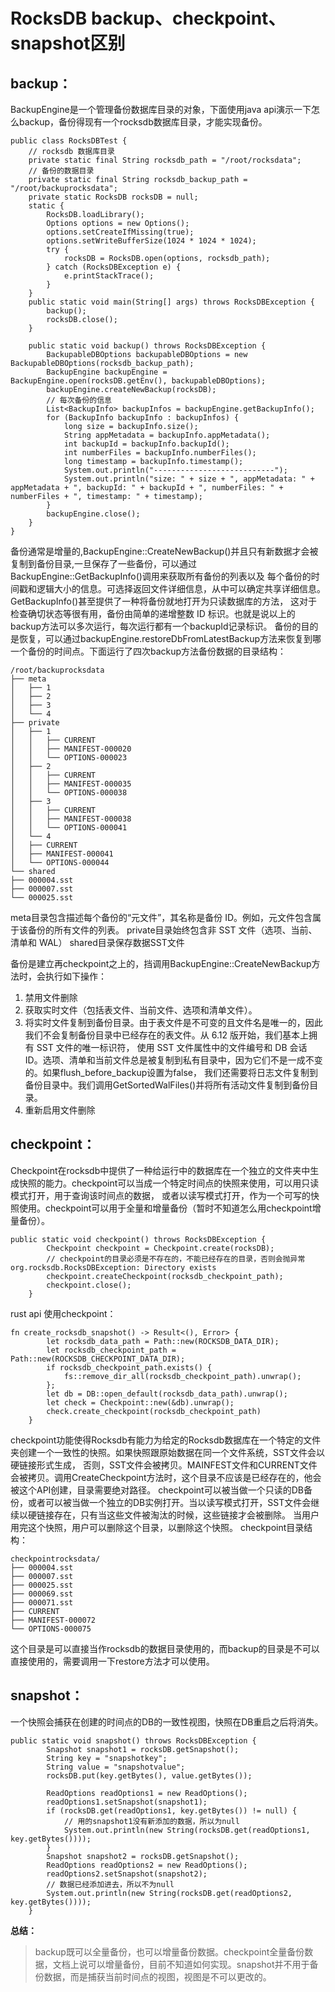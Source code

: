 # RocksDB backup、checkpoint、snapshot区别
## backup：
BackupEngine是一个管理备份数据库目录的对象，下面使用java api演示一下怎么backup，备份得现有一个rocksdb数据库目录，才能实现备份。
```
public class RocksDBTest {
    // rocksdb 数据库目录
    private static final String rocksdb_path = "/root/rocksdata";
    // 备份的数据目录
    private static final String rocksdb_backup_path = "/root/backuprocksdata";
    private static RocksDB rocksDB = null;
    static {
        RocksDB.loadLibrary();
        Options options = new Options();
        options.setCreateIfMissing(true);
        options.setWriteBufferSize(1024 * 1024 * 1024);
        try {
            rocksDB = RocksDB.open(options, rocksdb_path);
        } catch (RocksDBException e) {
            e.printStackTrace();
        }
    }
    public static void main(String[] args) throws RocksDBException {
        backup();
        rocksDB.close();
    }
    
    public static void backup() throws RocksDBException {
        BackupableDBOptions backupableDBOptions = new BackupableDBOptions(rocksdb_backup_path);
        BackupEngine backupEngine = BackupEngine.open(rocksDB.getEnv(), backupableDBOptions);
        backupEngine.createNewBackup(rocksDB);
        // 每次备份的信息
        List<BackupInfo> backupInfos = backupEngine.getBackupInfo();
        for (BackupInfo backupInfo : backupInfos) {
            long size = backupInfo.size();
            String appMetadata = backupInfo.appMetadata();
            int backupId = backupInfo.backupId();
            int numberFiles = backupInfo.numberFiles();
            long timestamp = backupInfo.timestamp();
            System.out.println("---------------------------");
            System.out.println("size: " + size + ", appMetadata: " + appMetadata + ", backupId: " + backupId + ", numberFiles: " + numberFiles + ", timestamp: " + timestamp);
        }
        backupEngine.close();
    }
}
```
备份通常是增量的,BackupEngine::CreateNewBackup()并且只有新数据才会被复制到备份目录,一旦保存了一些备份，可以通过BackupEngine::GetBackupInfo()调用来获取所有备份的列表以及
每个备份的时间戳和逻辑大小的信息。可选择返回文件详细信息，从中可以确定共享详细信息。GetBackupInfo()甚至提供了一种将备份就地打开为只读数据库的方法，
这对于检查确切状态等很有用，备份由简单的递增整数 ID 标识。也就是说以上的backup方法可以多次运行，每次运行都有一个backupId记录标识。
备份的目的是恢复，可以通过backupEngine.restoreDbFromLatestBackup方法来恢复到哪一个备份的时间点。下面运行了四次backup方法备份数据的目录结构：
```
/root/backuprocksdata
├── meta
│   ├── 1
│   ├── 2
│   ├── 3
│   └── 4
├── private
│   ├── 1
│   │   ├── CURRENT
│   │   ├── MANIFEST-000020
│   │   └── OPTIONS-000023
│   ├── 2
│   │   ├── CURRENT
│   │   ├── MANIFEST-000035
│   │   └── OPTIONS-000038
│   ├── 3
│   │   ├── CURRENT
│   │   ├── MANIFEST-000038
│   │   └── OPTIONS-000041
│   └── 4
│   ├── CURRENT
│   ├── MANIFEST-000041
│   └── OPTIONS-000044
└── shared
├── 000004.sst
├── 000007.sst
└── 000025.sst
```
meta目录包含描述每个备份的“元文件”，其名称是备份 ID。例如，元文件包含属于该备份的所有文件的列表。
private目录始终包含非 SST 文件（选项、当前、清单和 WAL）
shared目录保存数据SST文件

备份是建立再checkpoint之上的，挡调用BackupEngine::CreateNewBackup方法时，会执行如下操作：
1. 禁用文件删除
2. 获取实时文件（包括表文件、当前文件、选项和清单文件）。
3. 将实时文件复制到备份目录。由于表文件是不可变的且文件名是唯一的，因此我们不会复制备份目录中已经存在的表文件。从 6.12 版开始，我们基本上拥有 SST 文件的唯一标识符，
使用 SST 文件属性中的文件编号和 DB 会话 ID。选项、清单和当前文件总是被复制到私有目录中，因为它们不是一成不变的。如果flush_before_backup设置为false，
我们还需要将日志文件复制到备份目录中。我们调用GetSortedWalFiles()并将所有活动文件复制到备份目录。
4. 重新启用文件删除

## checkpoint：
Checkpoint在rocksdb中提供了一种给运行中的数据库在一个独立的文件夹中生成快照的能力。checkpoint可以当成一个特定时间点的快照来使用，可以用只读模式打开，用于查询该时间点的数据，
或者以读写模式打开，作为一个可写的快照使用。checkpoint可以用于全量和增量备份（暂时不知道怎么用checkpoint增量备份）。

```
public static void checkpoint() throws RocksDBException {
        Checkpoint checkpoint = Checkpoint.create(rocksDB);
        // checkpoint的目录必须是不存在的，不能已经存在的目录，否则会抛异常org.rocksdb.RocksDBException: Directory exists
        checkpoint.createCheckpoint(rocksdb_checkpoint_path);
        checkpoint.close();
    }
```
rust api 使用checkpoint：
```
fn create_rocksdb_snapshot() -> Result<(), Error> {
        let rocksdb_data_path = Path::new(ROCKSDB_DATA_DIR);
        let rocksdb_checkpoint_path = Path::new(ROCKSDB_CHECKPOINT_DATA_DIR);
        if rocksdb_checkpoint_path.exists() {
            fs::remove_dir_all(rocksdb_checkpoint_path).unwrap();
        };
        let db = DB::open_default(rocksdb_data_path).unwrap();
        let check = Checkpoint::new(&db).unwrap();
        check.create_checkpoint(rocksdb_checkpoint_path)
    }
```
checkpoint功能使得Rocksdb有能力为给定的Rocksdb数据库在一个特定的文件夹创建一个一致性的快照。如果快照跟原始数据在同一个文件系统，SST文件会以硬链接形式生成，
否则，SST文件会被拷贝。MAINFEST文件和CURRENT文件会被拷贝。调用CreateCheckpoint方法时，这个目录不应该是已经存在的，他会被这个API创建，目录需要绝对路径。
checkpoint可以被当做一个只读的DB备份，或者可以被当做一个独立的DB实例打开。当以读写模式打开，SST文件会继续以硬链接存在，只有当这些文件被淘汰的时候，这些链接才会被删除。
当用户用完这个快照，用户可以删除这个目录，以删除这个快照。
checkpoint目录结构：
```
checkpointrocksdata/
├── 000004.sst
├── 000007.sst
├── 000025.sst
├── 000069.sst
├── 000071.sst
├── CURRENT
├── MANIFEST-000072
└── OPTIONS-000075
```
这个目录是可以直接当作rocksdb的数据目录使用的，而backup的目录是不可以直接使用的，需要调用一下restore方法才可以使用。

## snapshot：
一个快照会捕获在创建的时间点的DB的一致性视图，快照在DB重启之后将消失。
```
public static void snapshot() throws RocksDBException {
        Snapshot snapshot1 = rocksDB.getSnapshot();
        String key = "snapshotkey";
        String value = "snapshotvalue";
        rocksDB.put(key.getBytes(), value.getBytes());
        
        ReadOptions readOptions1 = new ReadOptions();
        readOptions1.setSnapshot(snapshot1);
        if (rocksDB.get(readOptions1, key.getBytes()) != null) {
			// 用的snapshot1没有新添加的数据，所以为null
            System.out.println(new String(rocksDB.get(readOptions1, key.getBytes())));
        }
        Snapshot snapshot2 = rocksDB.getSnapshot();
        ReadOptions readOptions2 = new ReadOptions();
        readOptions2.setSnapshot(snapshot2);
        // 数据已经添加进去，所以不为null
        System.out.println(new String(rocksDB.get(readOptions2, key.getBytes())));
    }
```

**总结：**
> backup既可以全量备份，也可以增量备份数据。checkpoint全量备份数据，文档上说可以增量备份，目前不知道如何实现。snapshot并不用于备份数据，而是捕获当前时间点的视图，视图是不可以更改的。